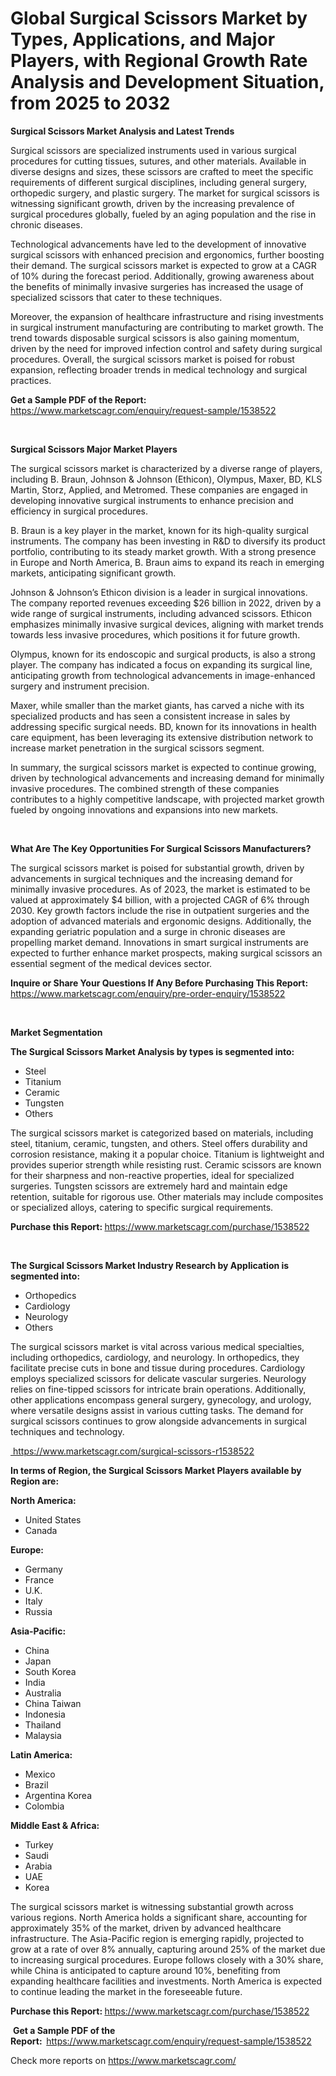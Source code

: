 <p><h1>Global Surgical Scissors Market by Types, Applications, and Major Players, with Regional Growth Rate Analysis and Development Situation, from 2025 to 2032</h1></p><p><strong>Surgical Scissors Market Analysis and Latest Trends</strong></p>
<p><p>Surgical scissors are specialized instruments used in various surgical procedures for cutting tissues, sutures, and other materials. Available in diverse designs and sizes, these scissors are crafted to meet the specific requirements of different surgical disciplines, including general surgery, orthopedic surgery, and plastic surgery. The market for surgical scissors is witnessing significant growth, driven by the increasing prevalence of surgical procedures globally, fueled by an aging population and the rise in chronic diseases. </p><p>Technological advancements have led to the development of innovative surgical scissors with enhanced precision and ergonomics, further boosting their demand. The surgical scissors market is expected to grow at a CAGR of 10% during the forecast period. Additionally, growing awareness about the benefits of minimally invasive surgeries has increased the usage of specialized scissors that cater to these techniques. </p><p>Moreover, the expansion of healthcare infrastructure and rising investments in surgical instrument manufacturing are contributing to market growth. The trend towards disposable surgical scissors is also gaining momentum, driven by the need for improved infection control and safety during surgical procedures. Overall, the surgical scissors market is poised for robust expansion, reflecting broader trends in medical technology and surgical practices.</p></p>
<p><strong>Get a Sample PDF of the Report:&nbsp;</strong> <a href="https://www.marketscagr.com/enquiry/request-sample/1538522?utm_campaign=2942&utm_medium=2&utm_source=Github&utm_content=ia&utm_term=03032025&utm_id=surgical-scissors">https://www.marketscagr.com/enquiry/request-sample/1538522</a></p>
<p>&nbsp;</p>
<p><strong>Surgical Scissors Major Market Players</strong></p>
<p><p>The surgical scissors market is characterized by a diverse range of players, including B. Braun, Johnson & Johnson (Ethicon), Olympus, Maxer, BD, KLS Martin, Storz, Applied, and Metromed. These companies are engaged in developing innovative surgical instruments to enhance precision and efficiency in surgical procedures.</p><p>B. Braun is a key player in the market, known for its high-quality surgical instruments. The company has been investing in R&D to diversify its product portfolio, contributing to its steady market growth. With a strong presence in Europe and North America, B. Braun aims to expand its reach in emerging markets, anticipating significant growth.</p><p>Johnson & Johnson’s Ethicon division is a leader in surgical innovations. The company reported revenues exceeding $26 billion in 2022, driven by a wide range of surgical instruments, including advanced scissors. Ethicon emphasizes minimally invasive surgical devices, aligning with market trends towards less invasive procedures, which positions it for future growth.</p><p>Olympus, known for its endoscopic and surgical products, is also a strong player. The company has indicated a focus on expanding its surgical line, anticipating growth from technological advancements in image-enhanced surgery and instrument precision. </p><p>Maxer, while smaller than the market giants, has carved a niche with its specialized products and has seen a consistent increase in sales by addressing specific surgical needs. BD, known for its innovations in health care equipment, has been leveraging its extensive distribution network to increase market penetration in the surgical scissors segment.</p><p>In summary, the surgical scissors market is expected to continue growing, driven by technological advancements and increasing demand for minimally invasive procedures. The combined strength of these companies contributes to a highly competitive landscape, with projected market growth fueled by ongoing innovations and expansions into new markets.</p></p>
<p>&nbsp;</p>
<p><strong>What Are The Key Opportunities For Surgical Scissors Manufacturers?</strong></p>
<p><p>The surgical scissors market is poised for substantial growth, driven by advancements in surgical techniques and the increasing demand for minimally invasive procedures. As of 2023, the market is estimated to be valued at approximately $4 billion, with a projected CAGR of 6% through 2030. Key growth factors include the rise in outpatient surgeries and the adoption of advanced materials and ergonomic designs. Additionally, the expanding geriatric population and a surge in chronic diseases are propelling market demand. Innovations in smart surgical instruments are expected to further enhance market prospects, making surgical scissors an essential segment of the medical devices sector.</p></p>
<p><strong>Inquire or Share Your Questions If Any Before Purchasing This Report:</strong> <a href="https://www.marketscagr.com/enquiry/pre-order-enquiry/1538522?utm_campaign=2942&utm_medium=2&utm_source=Github&utm_content=ia&utm_term=03032025&utm_id=surgical-scissors">https://www.marketscagr.com/enquiry/pre-order-enquiry/1538522</a></p>
<p>&nbsp;</p>
<p><strong>Market Segmentation</strong></p>
<p><strong>The Surgical Scissors Market Analysis by types is segmented into:</strong></p>
<p><ul><li>Steel</li><li>Titanium</li><li>Ceramic</li><li>Tungsten</li><li>Others</li></ul></p>
<p><p>The surgical scissors market is categorized based on materials, including steel, titanium, ceramic, tungsten, and others. Steel offers durability and corrosion resistance, making it a popular choice. Titanium is lightweight and provides superior strength while resisting rust. Ceramic scissors are known for their sharpness and non-reactive properties, ideal for specialized surgeries. Tungsten scissors are extremely hard and maintain edge retention, suitable for rigorous use. Other materials may include composites or specialized alloys, catering to specific surgical requirements.</p></p>
<p><strong>Purchase this Report:&nbsp;</strong><a href="https://www.marketscagr.com/purchase/1538522?utm_campaign=2942&utm_medium=2&utm_source=Github&utm_content=ia&utm_term=03032025&utm_id=surgical-scissors">https://www.marketscagr.com/purchase/1538522</a></p>
<p>&nbsp;</p>
<p><strong>The Surgical Scissors Market Industry Research by Application is segmented into:</strong></p>
<p><ul><li>Orthopedics</li><li>Cardiology</li><li>Neurology</li><li>Others</li></ul></p>
<p><p>The surgical scissors market is vital across various medical specialties, including orthopedics, cardiology, and neurology. In orthopedics, they facilitate precise cuts in bone and tissue during procedures. Cardiology employs specialized scissors for delicate vascular surgeries. Neurology relies on fine-tipped scissors for intricate brain operations. Additionally, other applications encompass general surgery, gynecology, and urology, where versatile designs assist in various cutting tasks. The demand for surgical scissors continues to grow alongside advancements in surgical techniques and technology.</p></p>
<p><a href="https://www.marketscagr.com/surgical-scissors-r1538522?utm_campaign=2942&utm_medium=2&utm_source=Github&utm_content=ia&utm_term=03032025&utm_id=surgical-scissors">&nbsp;https://www.marketscagr.com/surgical-scissors-r1538522</a></p>
<p><strong>In terms of Region, the Surgical Scissors Market Players available by Region are:</strong></p>
<p>
    <p> <strong> North America: </strong>
        <ul>
            <li>United States</li>
            <li>Canada</li>
        </ul>
        </p> 
    <p> <strong> Europe: </strong>
        <ul>
            <li>Germany</li>
            <li>France</li>
            <li>U.K.</li>
            <li>Italy</li>
            <li>Russia</li>
        </ul>
        </p> 
    <p> <strong> Asia-Pacific: </strong>
        <ul>
            <li>China</li>
            <li>Japan</li>
            <li>South Korea</li>
            <li>India</li>
            <li>Australia</li>
            <li>China Taiwan</li>
            <li>Indonesia</li>
            <li>Thailand</li>
            <li>Malaysia</li>
        </ul>
        </p> 
    <p> <strong> Latin America: </strong>
        <ul>
            <li>Mexico</li>
            <li>Brazil</li>
            <li>Argentina Korea</li>
            <li>Colombia</li>
        </ul>
        </p> 
    <p> <strong> Middle East & Africa: </strong>
        <ul>
            <li>Turkey</li>
            <li>Saudi</li>
            <li>Arabia</li>
            <li>UAE</li>
            <li>Korea</li>
        </ul>
    </p>
    </p>
<p><p>The surgical scissors market is witnessing substantial growth across various regions. North America holds a significant share, accounting for approximately 35% of the market, driven by advanced healthcare infrastructure. The Asia-Pacific region is emerging rapidly, projected to grow at a rate of over 8% annually, capturing around 25% of the market due to increasing surgical procedures. Europe follows closely with a 30% share, while China is anticipated to capture around 10%, benefiting from expanding healthcare facilities and investments. North America is expected to continue leading the market in the foreseeable future.</p></p>
<p><strong>Purchase this Report: </strong><a href="https://www.marketscagr.com/purchase/1538522?utm_campaign=2942&utm_medium=2&utm_source=Github&utm_content=ia&utm_term=03032025&utm_id=surgical-scissors">https://www.marketscagr.com/purchase/1538522</a></p>
<p>&nbsp;<strong>Get a Sample PDF of the Report:&nbsp;&nbsp;</strong><a href="https://www.marketscagr.com/enquiry/request-sample/1538522?utm_campaign=2942&utm_medium=2&utm_source=Github&utm_content=ia&utm_term=03032025&utm_id=surgical-scissors">https://www.marketscagr.com/enquiry/request-sample/1538522</a></p>
<p><strong></strong></p>
<p>Check more reports on <a href="https://www.marketscagr.com/?utm_campaign=2942&utm_medium=2&utm_source=Github&utm_content=ia&utm_term=03032025&utm_id=surgical-scissors">https://www.marketscagr.com/</a></p>